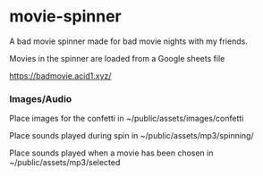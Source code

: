 # movie-spinner

A bad movie spinner made for bad movie nights with my friends.

Movies in the spinner are loaded from a Google sheets file

https://badmovie.acid1.xyz/

### Images/Audio

Place images for the confetti in ~/public/assets/images/confetti

Place sounds played during spin in ~/public/assets/mp3/spinning/

Place sounds played when a movie has been chosen in ~/public/assets/mp3/selected
